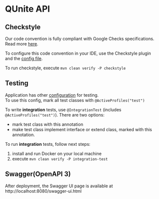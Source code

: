 # QUnite API

## Checkstyle

Our code convention is fully compliant with Google Checks specifications. 
Read more [here](https://google.github.io/styleguide/javaguide.html).

To configure this code convention in your IDE, 
use the Checkstyle plugin and the [config file](config/checkstyle.xml).

To run checkstyle, execute `mvn clean verify -P checkstyle`

## Testing

Application has other [configuration](src/test/resources/application-test.yml) for testing.\
To use this config, mark all test classes with `@ActiveProfiles("test")`

To write **integration** tests, use `@IntegrationTest` (includes `@ActiveProfiles("test")`). There are two options:
- mark test class with this annotation
- make test class implement interface or extend class, marked with this annotation.

To run **integration** tests, follow next steps:
1. install and run Docker on your local machine
2. execute `mvn clean verify -P integration-test`

## Swagger(OpenAPI 3)

After deployment, the Swagger UI page is available at http://localhost:8080/swagger-ui.html